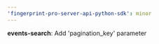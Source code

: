 ```yaml
---
'fingerprint-pro-server-api-python-sdk': minor
---
```


**events-search**: Add 'pagination_key' parameter